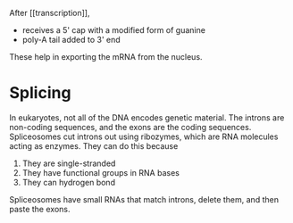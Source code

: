 After [[transcription]], 

- receives a 5' cap with a modified form of guanine
- poly-A tail added to 3' end
 
These help in exporting the mRNA from the nucleus.

# Splicing

In eukaryotes, not all of the DNA encodes genetic material. The introns are non-coding sequences, and the exons are the coding sequences. Spliceosomes cut introns out using ribozymes, which are RNA molecules acting as enzymes. They can do this because

1. They are single-stranded
2. They have functional groups in RNA bases
3. They can hydrogen bond

Spliceosomes have small RNAs that match introns, delete them, and then paste the exons.